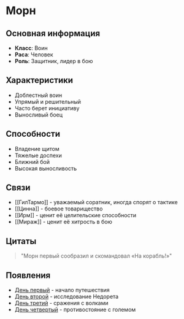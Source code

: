 # Морн

## Основная информация
- **Класс**: Воин
- **Раса**: Человек
- **Роль**: Защитник, лидер в бою

## Характеристики
- Доблестный воин
- Упрямый и решительный
- Часто берет инициативу
- Выносливый боец

## Способности
- Владение щитом
- Тяжелые доспехи
- Ближний бой
- Высокая выносливость

## Связи
- [[ГилТармо]] - уважаемый соратник, иногда спорят о тактике
- [[Цинна]] - боевое товарищество
- [[Ирм]] - ценит её целительские способности
- [[Мираж]] - ценит её хитрость в бою

## Цитаты
> "Морн первый сообразил и скомандовал «На корабль!»"

## Появления
- [День первый](obsidian://open?vault=Project%20LUX&file=%D0%9E%D1%82%D1%87%D0%B5%D1%82%D1%8B%2F%D0%94%D0%B5%D0%BD%D1%8C%20%D0%BF%D0%B5%D1%80%D0%B2%D1%8B%D0%B9) - начало путешествия
- [День второй](obsidian://open?vault=Project%20LUX&file=%D0%9E%D1%82%D1%87%D0%B5%D1%82%D1%8B%2F%D0%94%D0%B5%D0%BD%D1%8C%20%D0%B2%D1%82%D0%BE%D1%80%D0%BE%D0%B9) - исследование Недорета
- [День третий](obsidian://open?vault=Project%20LUX&file=%D0%9E%D1%82%D1%87%D0%B5%D1%82%D1%8B%2F%D0%94%D0%B5%D0%BD%D1%8C%20%D1%82%D1%80%D0%B5%D1%82%D0%B8%D0%B9) - сражения с волками
- [День четвертый](obsidian://open?vault=Project%20LUX&file=%D0%9E%D1%82%D1%87%D0%B5%D1%82%D1%8B%2F%D0%94%D0%B5%D0%BD%D1%8C%20%D1%87%D0%B5%D1%82%D0%B2%D0%B5%D1%80%D1%82%D1%8B%D0%B9) - противостояние с големом 